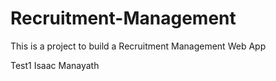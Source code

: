 # Recruitment-Management

This is a project to build a Recruitment Management Web App

Test1 Isaac Manayath